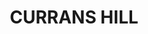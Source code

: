 ---
lastmod: '2025-04-06T06:05:20+00:00'
latitude: -34.055155
layout: suburb
longitude: 150.756493
postcode: '2567'
state: NSW
title: CURRANS HILL
url: /nsw/currans-hill/
---
